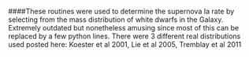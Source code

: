 ####These routines were used to determine the supernova Ia rate by selecting from the mass distribution of white dwarfs in the Galaxy. Extremely outdated but nonetheless amusing since most of this can be replaced by a few python lines. There were 3 different real distributions used posted here: Koester et al 2001, Lie et al 2005, Tremblay et al 2011
